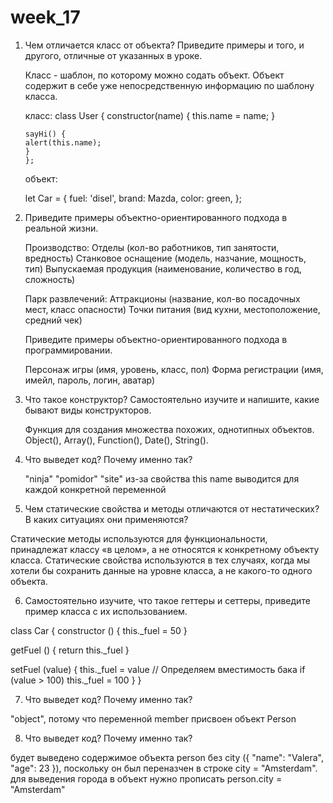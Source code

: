 # week_17

1.  Чем отличается класс от объекта? Приведите примеры и того, и другого, отличные от указанных в уроке.

    Класс - шаблон, по которому можно содать объект. Объект содержит в себе уже непосредственную информацию по шаблону класса.

    класс: class User { constructor(name) { this.name = name; }

        sayHi() {
        alert(this.name);
        }
        };

    объект:

    let Car = { fuel: 'disel', brand: Mazda, color: green, };

2.  Приведите примеры объектно-ориентированного подхода в реальной жизни.

    Производство: Отделы (кол-во работников, тип занятости, вредность) Станковое оснащение (модель, назчание, мощность, тип) Выпускаемая продукция (наименование, количество в год, сложность)

    Парк развлечений: Аттракционы (название, кол-во посадочных мест, класс опасности) Точки питания (вид кухни, местоположение, средний чек)

    Приведите примеры объектно-ориентированного подхода в программировании.

    Персонаж игры (имя, уровень, класс, пол) Форма регистрации (имя, имейл, пароль, логин, аватар)

3.  Что такое конструктор? Самостоятельно изучите и напишите, какие бывают виды конструкторов.

    Функция для создания множества похожих, однотипных объектов. Object(), Array(), Function(), Date(), String().

4.  Что выведет код? Почему именно так?

    "ninja" "pomidor" "site" из-за свойства this name выводится для каждой конкретной переменной

5.  Чем статические свойства и методы отличаются от нестатических? В каких ситуациях они применяются?

Статические методы используются для функциональности, принадлежат классу «в целом», а не относятся к конкретному объекту класса. Статические свойства используются в тех случаях, когда мы хотели бы сохранить данные на уровне класса, а не какого-то одного объекта.

6.  Самостоятельно изучите, что такое геттеры и сеттеры, приведите пример класса с их использованием.

class Car { constructor () { this.\_fuel = 50 }

getFuel () { return this.\_fuel }

setFuel (value) { this.\_fuel = value // Определяем вместимость бака if (value > 100) this.\_fuel = 100 } }

7.  Что выведет код? Почему именно так?

"object", потому что переменной member присвоен объект Person

8.  Что выведет код? Почему именно так?

будет выведено содержимое объекта person без city ({ "name": "Valera", "age": 23 }), поскольку он был переназчен в строке city = "Amsterdam". для выведения города в объект нужно прописать person.city = "Amsterdam"
